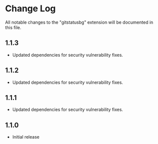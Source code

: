 # Change Log

All notable changes to the "gitstatusbg" extension will be documented in this file.

## 1.1.3

- Updated dependencies for security vulnerability fixes.

## 1.1.2

- Updated dependencies for security vulnerability fixes.

## 1.1.1

- Updated dependencies for security vulnerability fixes.

## 1.1.0

- Initial release
